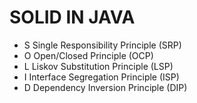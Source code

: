 # SOLID IN JAVA
  * S Single Responsibility Principle (SRP)
  * O Open/Closed Principle (OCP)
  * L Liskov Substitution Principle (LSP)
  * I Interface Segregation Principle (ISP)
  * D Dependency Inversion Principle (DIP)
